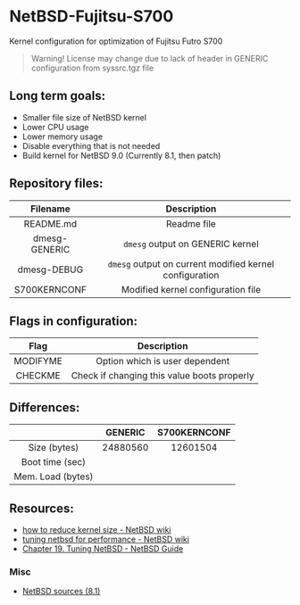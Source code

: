 # NetBSD-Fujitsu-S700
Kernel configuration for optimization of Fujitsu Futro S700

> Warning! License may change due to lack of header in GENERIC configuration from syssrc.tgz file

## Long term goals:
 - Smaller file size of NetBSD kernel
 - Lower CPU usage
 - Lower memory usage
 - Disable everything that is not needed
 - Build kernel for NetBSD 9.0 (Currently 8.1, then patch)
 
## Repository files:
| Filename    | Description                                           |
| :---:       | :---:                                                 |
|README.md    |Readme file                                            |
|dmesg-GENERIC|`dmesg` output on GENERIC kernel                       |
|dmesg-DEBUG  |`dmesg` output on current modified kernel configuration|
|S700KERNCONF |Modified kernel configuration file                     |

## Flags in configuration:
| Flag   | Description                               |
| :---:  | :---:                                     |
|MODIFYME|Option which is user dependent             |
|CHECKME |Check if changing this value boots properly|

## Differences:
|                   | GENERIC  | S700KERNCONF |
| :---:             | :---:    | :---:        |
| Size (bytes)      | 24880560 | 12601504     |
| Boot time (sec)   |          |              |
| Mem. Load (bytes) |          |              |


## Resources:
 - [how to reduce kernel size - NetBSD wiki](https://wiki.netbsd.org/tutorials/how_to_reduce_kernel_size/)
 - [tuning netbsd for performance - NetBSD wiki](https://wiki.netbsd.org/tutorials/tuning_netbsd_for_performance/)
 - [Chapter 19. Tuning NetBSD - NetBSD Guide](https://www.netbsd.org/docs/guide/en/chap-tuning.html)

### Misc
 - [NetBSD sources (8.1)](http://cdn.netbsd.org/pub/NetBSD/NetBSD-8.1/source/sets/)
 

